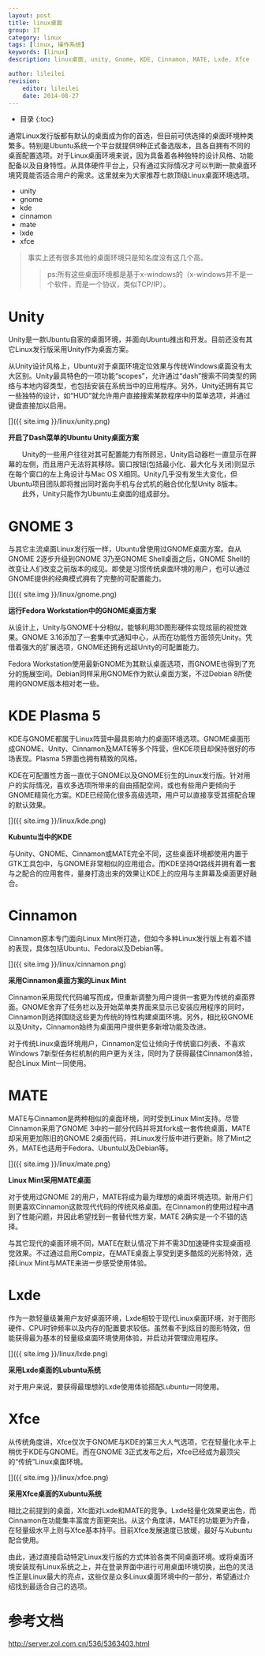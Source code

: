 ```yaml
---
layout: post
title: linux桌面
group: IT
category: linux
tags: [linux, 操作系统]
keywords: [linux]
description: linux桌面, unity, Gnome, KDE, Cinnamon, MATE, Lxde, Xfce

author: lileilei
revision:
    editor: lileilei
    date: 2014-08-27
---
```


* 目录
{:toc}

通常Linux发行版都有默认的桌面成为你的首选，但目前可供选择的桌面环境种类繁多。特别是Ubuntu系统一个平台就提供9种正式备选版本，且各自拥有不同的桌面配置选项。对于Linux桌面环境来说，因为具备着各种独特的设计风格、功能配备以及自身特性。从具体硬件平台上，只有通过实际情况才可以判断一款桌面环境究竟能否适合用户的需求。这里就来为大家推荐七款顶级Linux桌面环境选项。

+ unity
+ gnome
+ kde
+ cinnamon
+ mate
+ lxde
+ xfce

> 事实上还有很多其他的桌面环境只是知名度没有这几个高。
> 
> > ps:所有这些桌面环境都是基于x-windows的（x-windows并不是一个软件，而是一个协议，类似TCP/IP）。

# Unity
Unity是一款Ubuntu自家的桌面环境，并面向Ubuntu推出和开发。目前还没有其它Linux发行版采用Unity作为桌面方案。

从Unity设计风格上，Ubuntu对于桌面环境定位效果与传统Windows桌面没有太大区别。Unity最具特色的一项功能“scopes”，允许通过“dash”搜索不同类型的网络与本地内容类型，也包括安装在系统当中的应用程序。另外，Unity还拥有其它一些独特的设计，如“HUD”就允许用户直接搜索某款程序中的菜单选项，并通过键盘直接加以启用。

[]({{ site.img }}/linux/unity.png)

**开启了Dash菜单的Ubuntu Unity桌面方案**

　　Unity的一些用户往往对其可配置能力有所顾忌，Unity启动器栏一直显示在屏幕的左侧，而且用户无法将其移除。窗口按钮(包括最小化、最大化与关闭)则显示在每个窗口的左上角设计与Mac OS X相同。Unity几乎没有发生大变化，但Ubuntu项目团队即将推出同时面向手机与台式机的融合优化型Unity 8版本。
　　此外，Unity只能作为Ubuntu主桌面的组成部分。

# GNOME 3
与其它主流桌面Linux发行版一样，Ubuntu曾使用过GNOME桌面方案。自从GNOME 2逐步升级到GNOME 3乃至GNOME Shell桌面之后，GNOME Shell的改变让人们改变之前版本的成见。即使是习惯传统桌面环境的用户，也可以通过GNOME提供的经典模式拥有了完整的可配置能力。

[]({{ site.img }}/linux/gnome.png)

**运行Fedora Workstation中的GNOME桌面方案**

从设计上，Unity与GNOME十分相似，能够利用3D图形硬件实现炫丽的视觉效果。GNOME 3.16添加了一套集中式通知中心，从而在功能性方面领先Unity。凭借着强大的扩展选项，GNOME还拥有远超Unity的可配置能力。

Fedora Workstation使用最新GNOME为其默认桌面选项，而GNOME也得到了充分的施展空间。Debian同样采用GNOME作为默认桌面方案，不过Debian 8所使用的GNOME版本相对老一些。

# KDE Plasma 5
KDE与GNOME都属于Linux阵营中最具影响力的桌面环境选项。GNOME桌面形成GNOME、Unity、Cinnamon及MATE等多个阵营，但KDE项目却保持很好的市场表现。Plasma 5界面也拥有精致的风格。

KDE在可配置性方面一直优于GNOME以及GNOME衍生的Linux发行版。针对用户的实际情况，喜欢多选项所带来的自由搭配空间，或也有些用户更倾向于GNOME精简化方案。KDE已经简化很多高级选项，用户可以直接享受其搭配合理的默认效果。

[]({{ site.img }}/linux/kde.png)

**Kubuntu当中的KDE**

与Unity、GNOME、Cinnamon或MATE完全不同，这些桌面环境都使用内置于GTK工具包中，与GNOME非常相似的应用组合。而KDE坚持Qt路线并拥有着一套与之配合的应用套件，量身打造出来的效果让KDE上的应用与主屏幕及桌面更好融合。

# Cinnamon
Cinnamon原本专门面向Linux Mint所打造，但如今多种Linux发行版上有着不错的表现，具体包括Ubuntu、Fedora以及Debian等。

[]({{ site.img }}/linux/cinnamon.png)

**采用Cinnamon桌面方案的Linux Mint**

Cinnamon采用现代代码编写而成，但重新调整为用户提供一套更为传统的桌面界面。GNOME舍弃了任务栏以及开始菜单类界面来显示已安装应用程序的同时，Cinnamon则选择围绕这些更为传统的特性构建桌面环境。另外，相比较GNOME以及Unity，Cinnamon始终为桌面用户提供更多新增功能及改进。

对于传统Linux桌面环境用户，Cinnamon定位让倾向于传统窗口列表、不喜欢Windows 7新型任务栏机制的用户更为关注，同时为了获得最佳Cinnamon体验，配合Linux Mint一同使用。

# MATE
MATE与Cinnamon是两种相似的桌面环境，同时受到Linux Mint支持。尽管Cinnamon采用了GNOME 3中的一部分代码并将其fork成一套传统桌面，MATE却采用更加陈旧的GNOME 2桌面代码，并Linux发行版中进行更新。除了Mint之外，MATE也适用于Fedora、Ubuntu以及Debian等。

[]({{ site.img }}/linux/mate.png)

**Linux Mint采用MATE桌面**

对于使用过GNOME 2的用户，MATE将成为最为理想的桌面环境选项。新用户们则更喜欢Cinnamon这款现代代码的传统风格桌面。在Cinnamon的使用过程中遇到了性能问题，并因此希望找到一套替代性方案，MATE 2确实是一个不错的选择。

与其它现代的桌面环境不同，MATE在默认情况下并不需3D加速硬件实现桌面视觉效果。不过通过启用Compiz，在MATE桌面上享受到更多酷炫的光影特效，选择Linux Mint与MATE来进一步感受使用体验。

# Lxde
作为一款轻量级兼用户友好桌面环境，Lxde相较于现代Linux桌面环境，对于图形硬件、CPU时钟频率以及内存的配置要求较低。虽然看不到炫目的图形特效，但能获得最为基本的轻量级桌面环境使用体验，并启动并管理应用程序。

[]({{ site.img }}/linux/lxde.png)

**采用Lxde桌面的Lubuntu系统**

对于用户来说，要获得最理想的Lxde使用体验搭配Lubuntu一同使用。

# Xfce
从传统角度讲，Xfce仅次于GNOME与KDE的第三大人气选项，它在轻量化水平上稍优于KDE与GNOME。而在GNOME 3正式发布之后，Xfce已经成为最顶尖的“传统”Linux桌面环境。

[]({{ site.img }}/linux/xfce.png)

**采用Xfce桌面的Xubuntu系统**

相比之前提到的桌面，Xfc面对Lxde和MATE的竞争。Lxde轻量化效果更出色，而Cinnamon在功能集丰富度方面更突出。从这个角度讲，MATE的功能更为齐备，在轻量级水平上则与Xfce基本持平。目前Xfce发展速度已放缓，最好与Xubuntu配合使用。

由此，通过直接启动特定Linux发行版的方式体验各类不同桌面环境。或将桌面环境安装现有Linux系统之上，并在登录界面中进行可用桌面环境切换，出色的灵活性正是Linux最大的亮点，这些仅是众多Linux桌面环境中的一部分，希望通过介绍找到最适合自己的选项。

# 参考文档

<http://server.zol.com.cn/536/5363403.html>